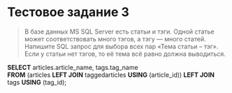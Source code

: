 # Тестовое задание 3
> В базе данных MS SQL Server есть статьи и тэги. Одной статье может соответствовать много тэгов, а тэгу — много статей. Напишите SQL запрос для выбора всех пар «Тема статьи – тэг». Если у статьи нет тэгов, то её тема всё равно должна выводиться.

**SELECT** articles.article_name, tags.tag_name  
**FROM** (articles **LEFT JOIN** taggedarticles **USING** (article_id)) **LEFT JOIN** tags **USING** (tag_id);
